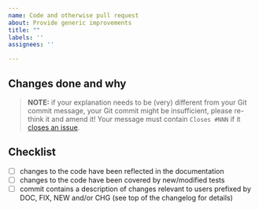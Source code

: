 ```yaml
---
name: Code and otherwise pull request
about: Provide generic improvements
title: ""
labels: ''
assignees: ''

---
```


## Changes done and why

> **NOTE:** if your explanation needs to be (very) different from your Git commit message, your Git commit might be insufficient, please re-think it and amend it! Your message must contain `Closes #NNN` if it [closes an issue](https://docs.github.com/en/issues/tracking-your-work-with-issues/linking-a-pull-request-to-an-issue).

## Checklist

- [ ] changes to the code have been reflected in the documentation
- [ ] changes to the code have been covered by new/modified tests
- [ ] commit contains a description of changes relevant to users prefixed by DOC, FIX, NEW and/or CHG (see top of the changelog for details)
